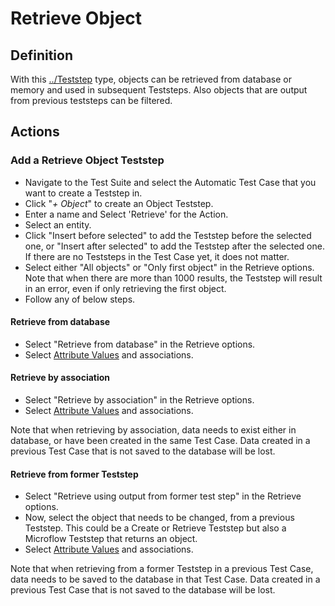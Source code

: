 # Retrieve Object

## Definition

With this [../Teststep](.) type, objects can be retrieved from database or memory and used in subsequent Teststeps. Also objects that are output from previous teststeps can be filtered. 

## Actions

### Add a Retrieve Object Teststep

- Navigate to the Test Suite and select the Automatic Test Case that you want to create a Teststep in.
- Click "*+ Object*" to create an Object Teststep.
- Enter a name and Select 'Retrieve' for the Action.
- Select an entity.
- Click "Insert before selected" to add the Teststep before the selected one, or "Insert after selected" to add the Teststep after the selected one. If there are no Teststeps in the Test Case yet, it does not matter.
- Select either "All objects" or "Only first object" in the Retrieve options. Note that when there are more than 1000 results, the Teststep will result in an error, even if only retrieving the first object.
- Follow any of below steps.

#### Retrieve from database

- Select "Retrieve from database" in the Retrieve options.
- Select [Attribute Values](../attribute-value) and associations.

#### Retrieve by association

- Select "Retrieve by association" in the Retrieve options.
- Select [Attribute Values](../attribute-value) and associations.

Note that when retrieving by association, data needs to exist either in database, or have been created in the same Test Case. Data created in a previous Test Case that is not saved to the database will be lost.

#### Retrieve from former Teststep

- Select "Retrieve using output from former test step" in the Retrieve options.
- Now, select the object that needs to be changed, from a previous Teststep. This could be a Create or Retrieve Teststep but also a Microflow Teststep that returns an object.
- Select [Attribute Values](../attribute-value) and associations.

Note that when retrieving from a former Teststep in a previous Test Case, data needs to be saved to the database in that Test Case. Data created in a previous Test Case that is not saved to the database will be lost.
